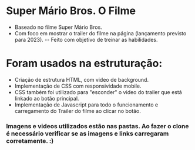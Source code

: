 # Super Mário Bros. O Filme

- Baseado no filme Super Mário Bros.
- Com foco em mostrar o trailer do filme na página (lançamento previsto para 2023).
-- Feito com objetivo de treinar as habilidades.

# Foram usados na estruturação:
- Criação de estrutura HTML, com video de background.
- Implementação de CSS com responsividade mobile.
- CSS também foi utilizado para "esconder" o video do trailer que está linkado ao botão principal.
- Implementação de Javascript para todo o funcionamento e carregamento do Trailer do filme ao clicar no botão.

### Imagens e videos utilizados estão nas pastas. Ao fazer o clone é necessário verificar se as imagens e links carregaram corretamente. :)